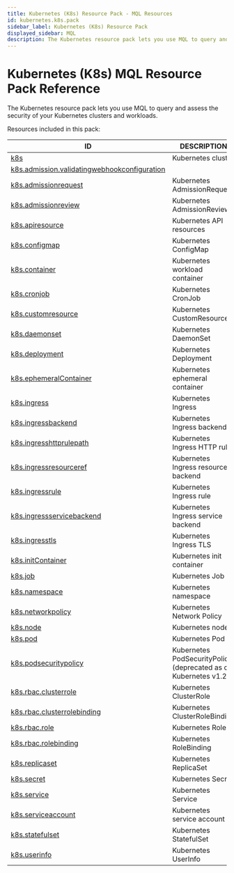 ```yaml
---
title: Kubernetes (K8s) Resource Pack - MQL Resources
id: kubernetes.k8s.pack
sidebar_label: Kubernetes (K8s) Resource Pack
displayed_sidebar: MQL
description: The Kubernetes resource pack lets you use MQL to query and assess the security of your Kubernetes clusters and workloads.
---
```


# Kubernetes (K8s) MQL Resource Pack Reference

The Kubernetes resource pack lets you use MQL to query and assess the security of your Kubernetes clusters and workloads.

Resources included in this pack:

| ID                                                                                              | DESCRIPTION                                                      |
| ----------------------------------------------------------------------------------------------- | ---------------------------------------------------------------- |
| [k8s](k8s.md)                                                                                   | Kubernetes cluster                                               |
| [k8s.admission.validatingwebhookconfiguration](k8s.admission.validatingwebhookconfiguration.md) |                                                                  |
| [k8s.admissionrequest](k8s.admissionrequest.md)                                                 | Kubernetes AdmissionRequest                                      |
| [k8s.admissionreview](k8s.admissionreview.md)                                                   | Kubernetes AdmissionReview                                       |
| [k8s.apiresource](k8s.apiresource.md)                                                           | Kubernetes API resources                                         |
| [k8s.configmap](k8s.configmap.md)                                                               | Kubernetes ConfigMap                                             |
| [k8s.container](k8s.container.md)                                                               | Kubernetes workload container                                    |
| [k8s.cronjob](k8s.cronjob.md)                                                                   | Kubernetes CronJob                                               |
| [k8s.customresource](k8s.customresource.md)                                                     | Kubernetes CustomResource                                        |
| [k8s.daemonset](k8s.daemonset.md)                                                               | Kubernetes DaemonSet                                             |
| [k8s.deployment](k8s.deployment.md)                                                             | Kubernetes Deployment                                            |
| [k8s.ephemeralContainer](k8s.ephemeralcontainer.md)                                             | Kubernetes ephemeral container                                   |
| [k8s.ingress](k8s.ingress.md)                                                                   | Kubernetes Ingress                                               |
| [k8s.ingressbackend](k8s.ingressbackend.md)                                                     | Kubernetes Ingress backend                                       |
| [k8s.ingresshttprulepath](k8s.ingresshttprulepath.md)                                           | Kubernetes Ingress HTTP rule                                     |
| [k8s.ingressresourceref](k8s.ingressresourceref.md)                                             | Kubernetes Ingress resource backend                              |
| [k8s.ingressrule](k8s.ingressrule.md)                                                           | Kubernetes Ingress rule                                          |
| [k8s.ingressservicebackend](k8s.ingressservicebackend.md)                                       | Kubernetes Ingress service backend                               |
| [k8s.ingresstls](k8s.ingresstls.md)                                                             | Kubernetes Ingress TLS                                           |
| [k8s.initContainer](k8s.initcontainer.md)                                                       | Kubernetes init container                                        |
| [k8s.job](k8s.job.md)                                                                           | Kubernetes Job                                                   |
| [k8s.namespace](k8s.namespace.md)                                                               | Kubernetes namespace                                             |
| [k8s.networkpolicy](k8s.networkpolicy.md)                                                       | Kubernetes Network Policy                                        |
| [k8s.node](k8s.node.md)                                                                         | Kubernetes node                                                  |
| [k8s.pod](k8s.pod.md)                                                                           | Kubernetes Pod                                                   |
| [k8s.podsecuritypolicy](k8s.podsecuritypolicy.md)                                               | Kubernetes PodSecurityPolicy (deprecated as of Kubernetes v1.21) |
| [k8s.rbac.clusterrole](k8s.rbac.clusterrole.md)                                                 | Kubernetes ClusterRole                                           |
| [k8s.rbac.clusterrolebinding](k8s.rbac.clusterrolebinding.md)                                   | Kubernetes ClusterRoleBinding                                    |
| [k8s.rbac.role](k8s.rbac.role.md)                                                               | Kubernetes Role                                                  |
| [k8s.rbac.rolebinding](k8s.rbac.rolebinding.md)                                                 | Kubernetes RoleBinding                                           |
| [k8s.replicaset](k8s.replicaset.md)                                                             | Kubernetes ReplicaSet                                            |
| [k8s.secret](k8s.secret.md)                                                                     | Kubernetes Secret                                                |
| [k8s.service](k8s.service.md)                                                                   | Kubernetes Service                                               |
| [k8s.serviceaccount](k8s.serviceaccount.md)                                                     | Kubernetes service account                                       |
| [k8s.statefulset](k8s.statefulset.md)                                                           | Kubernetes StatefulSet                                           |
| [k8s.userinfo](k8s.userinfo.md)                                                                 | Kubernetes UserInfo                                              |
